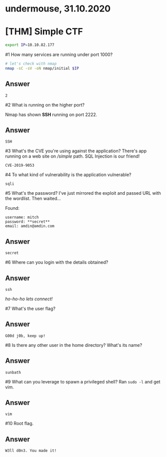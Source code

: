 undermouse, 31.10.2020
======================
[THM] Simple CTF
======================

```bash
export IP=10.10.82.177
```

#1 How many services are running under port 1000?
```bash
# let's check with nmap
nmap -sC -sV -oN nmap/initial $IP
```
## Answer
```
2
```
#2 What is running on the higher port?

Nmap has shown **SSH** running on port 2222.

## Answer
```
SSH
```
#3 What's the CVE you're using against the application?
There's app running on a web site on _/simple_ path. SQL Injection is our friend!
```
CVE-2019-9053
```

#4 To what kind of vulnerability is the application vulnerable?
```
sqli
```
#5 What's the password?
I've just mirrored the exploit and passed URL with the wordlist.
Then waited...

Found:
```
username: mitch
password: **secret**
email: amdin@amdin.com
```
## Answer
```
secret
```
#6 Where can you login with the details obtained?
## Answer
```
ssh
```
_ho-ho-ho lets connect!_

#7 What's the user flag?
## Answer

```
G00d j0b, keep up!
```
#8 Is there any other user in the home directory? What's its name?
## Answer
```
sunbath
```
#9 What can you leverage to spawn a privileged shell?
Ran `sudo -l` and get vim.
## Answer
```
vim
```
#10 Root flag.
## Answer
```
W3ll d0n3. You made it!
```